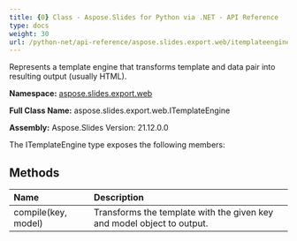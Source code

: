 ```yaml
---
title: {0} Class - Aspose.Slides for Python via .NET - API Reference
type: docs
weight: 30
url: /python-net/api-reference/aspose.slides.export.web/itemplateengine/
---
```


Represents a template engine that transforms template and data pair into resulting output (usually HTML).

**Namespace:** [aspose.slides.export.web](/python-net/api-reference/aspose.slides.export.web/)

**Full Class Name:** aspose.slides.export.web.ITemplateEngine

**Assembly:**  Aspose.Slides Version: 21.12.0.0

The ITemplateEngine type exposes the following members:
## **Methods**
|**Name**|**Description**|
| :- | :- |
|compile(key, model)|Transforms the template with the given key and model object to output.|
